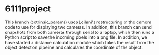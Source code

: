 # 6111project

This branch (extrinsic_params) uses Leilani's restructuring of the camera code to use for displaying two cameras. In addition, this branch can send snapshots from both cameras through serial to a laptop, which then runs a Python script to save the incoming pixels into a png file. In addition, we have started a distance calculation module which takes the result from the object detection pipeline and calculates the coordinate of the object.
